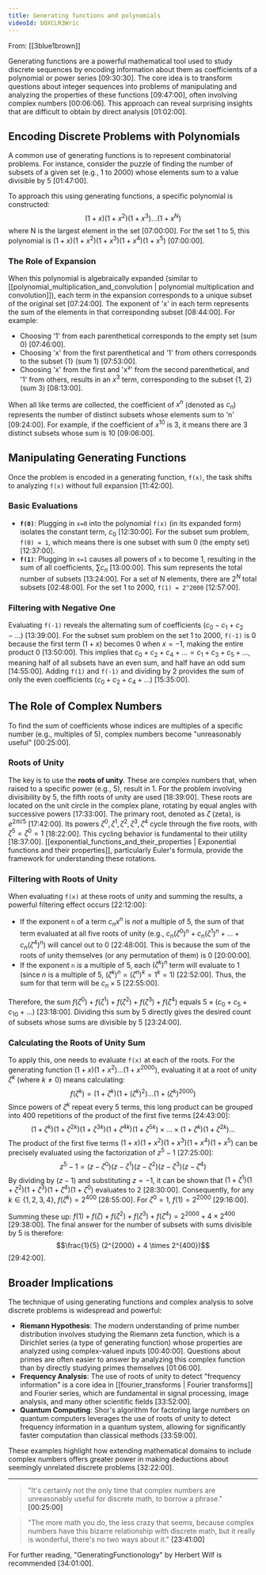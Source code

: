 ```yaml
---
title: Generating functions and polynomials
videoId: bOXCLR3Wric
---
```


From: [[3blue1brown]] <br/> 

Generating functions are a powerful mathematical tool used to study discrete sequences by encoding information about them as coefficients of a polynomial or power series <a class="yt-timestamp" data-t="09:30:30">[09:30:30]</a>. The core idea is to transform questions about integer sequences into problems of manipulating and analyzing the properties of these functions <a class="yt-timestamp" data-t="09:47:00">[09:47:00]</a>, often involving complex numbers <a class="yt-timestamp" data-t="00:06:06">[00:06:06]</a>. This approach can reveal surprising insights that are difficult to obtain by direct analysis <a class="yt-timestamp" data-t="01:02:00">[01:02:00]</a>.

## Encoding Discrete Problems with Polynomials

A common use of generating functions is to represent combinatorial problems. For instance, consider the puzzle of finding the number of subsets of a given set (e.g., 1 to 2000) whose elements sum to a value divisible by 5 <a class="yt-timestamp" data-t="01:47:00">[01:47:00]</a>.

To approach this using generating functions, a specific polynomial is constructed:
$$(1+x)(1+x^2)(1+x^3)...(1+x^N)$$
where N is the largest element in the set <a class="yt-timestamp" data-t="07:00:00">[07:00:00]</a>. For the set 1 to 5, this polynomial is $(1+x)(1+x^2)(1+x^3)(1+x^4)(1+x^5)$ <a class="yt-timestamp" data-t="07:00:00">[07:00:00]</a>.

### The Role of Expansion
When this polynomial is algebraically expanded (similar to [[polynomial_multiplication_and_convolution | polynomial multiplication and convolution]]), each term in the expansion corresponds to a unique subset of the original set <a class="yt-timestamp" data-t="07:24:00">[07:24:00]</a>. The exponent of 'x' in each term represents the sum of the elements in that corresponding subset <a class="yt-timestamp" data-t="08:44:00">[08:44:00]</a>. For example:
*   Choosing '1' from each parenthetical corresponds to the empty set (sum 0) <a class="yt-timestamp" data-t="07:46:00">[07:46:00]</a>.
*   Choosing 'x' from the first parenthetical and '1' from others corresponds to the subset {1} (sum 1) <a class="yt-timestamp" data-t="07:53:00">[07:53:00]</a>.
*   Choosing 'x' from the first and 'x²' from the second parenthetical, and '1' from others, results in an $x^3$ term, corresponding to the subset {1, 2} (sum 3) <a class="yt-timestamp" data-t="08:13:00">[08:13:00]</a>.

When all like terms are collected, the coefficient of $x^n$ (denoted as $c_n$) represents the number of distinct subsets whose elements sum to 'n' <a class="yt-timestamp" data-t="09:24:00">[09:24:00]</a>. For example, if the coefficient of $x^{10}$ is 3, it means there are 3 distinct subsets whose sum is 10 <a class="yt-timestamp" data-t="09:06:00">[09:06:00]</a>.

## Manipulating Generating Functions

Once the problem is encoded in a generating function, `f(x)`, the task shifts to analyzing `f(x)` without full expansion <a class="yt-timestamp" data-t="11:42:00">[11:42:00]</a>.

### Basic Evaluations
*   **`f(0)`**: Plugging in `x=0` into the polynomial `f(x)` (in its expanded form) isolates the constant term, $c_0$ <a class="yt-timestamp" data-t="12:30:00">[12:30:00]</a>. For the subset sum problem, `f(0) = 1`, which means there is one subset with sum 0 (the empty set) <a class="yt-timestamp" data-t="12:37:00">[12:37:00]</a>.
*   **`f(1)`**: Plugging in `x=1` causes all powers of `x` to become 1, resulting in the sum of all coefficients, $\sum c_n$ <a class="yt-timestamp" data-t="13:00:00">[13:00:00]</a>. This sum represents the total number of subsets <a class="yt-timestamp" data-t="13:24:00">[13:24:00]</a>. For a set of N elements, there are $2^N$ total subsets <a class="yt-timestamp" data-t="02:48:00">[02:48:00]</a>. For the set 1 to 2000, `f(1) = 2^2000` <a class="yt-timestamp" data-t="12:57:00">[12:57:00]</a>.

### Filtering with Negative One
Evaluating `f(-1)` reveals the alternating sum of coefficients ($c_0 - c_1 + c_2 - ...$) <a class="yt-timestamp" data-t="13:39:00">[13:39:00]</a>. For the subset sum problem on the set 1 to 2000, `f(-1)` is 0 because the first term $(1+x)$ becomes 0 when $x=-1$, making the entire product 0 <a class="yt-timestamp" data-t="13:50:00">[13:50:00]</a>.
This implies that $c_0 + c_2 + c_4 + ... = c_1 + c_3 + c_5 + ...$, meaning half of all subsets have an even sum, and half have an odd sum <a class="yt-timestamp" data-t="14:55:00">[14:55:00]</a>.
Adding `f(1)` and `f(-1)` and dividing by 2 provides the sum of only the even coefficients ($c_0 + c_2 + c_4 + ...$) <a class="yt-timestamp" data-t="15:35:00">[15:35:00]</a>.

## The Role of Complex Numbers

To find the sum of coefficients whose indices are multiples of a specific number (e.g., multiples of 5), complex numbers become "unreasonably useful" <a class="yt-timestamp" data-t="00:25:00">[00:25:00]</a>.

### Roots of Unity
The key is to use the **roots of unity**. These are complex numbers that, when raised to a specific power (e.g., 5), result in 1. For the problem involving divisibility by 5, the fifth roots of unity are used <a class="yt-timestamp" data-t="18:39:00">[18:39:00]</a>.
These roots are located on the unit circle in the complex plane, rotating by equal angles with successive powers <a class="yt-timestamp" data-t="17:33:00">[17:33:00]</a>. The primary root, denoted as $\zeta$ (zeta), is $e^{2\pi i/5}$ <a class="yt-timestamp" data-t="17:42:00">[17:42:00]</a>. Its powers $\zeta^0, \zeta^1, \zeta^2, \zeta^3, \zeta^4$ cycle through the five roots, with $\zeta^5 = \zeta^0 = 1$ <a class="yt-timestamp" data-t="18:22:00">[18:22:00]</a>. This cycling behavior is fundamental to their utility <a class="yt-timestamp" data-t="18:37:00">[18:37:00]</a>. [[exponential_functions_and_their_properties | Exponential functions and their properties]], particularly Euler's formula, provide the framework for understanding these rotations.

### Filtering with Roots of Unity
When evaluating `f(x)` at these roots of unity and summing the results, a powerful filtering effect occurs <a class="yt-timestamp" data-t="22:12:00">[22:12:00]</a>:
*   If the exponent `n` of a term $c_n x^n$ is *not* a multiple of 5, the sum of that term evaluated at all five roots of unity (e.g., $c_n (\zeta^0)^n + c_n (\zeta^1)^n + ... + c_n (\zeta^4)^n$) will cancel out to 0 <a class="yt-timestamp" data-t="22:48:00">[22:48:00]</a>. This is because the sum of the roots of unity themselves (or any permutation of them) is 0 <a class="yt-timestamp" data-t="20:00:00">[20:00:00]</a>.
*   If the exponent `n` *is* a multiple of 5, each $(\zeta^k)^n$ term will evaluate to 1 (since $n$ is a multiple of 5, $(\zeta^k)^n = (\zeta^n)^k = 1^k = 1$) <a class="yt-timestamp" data-t="22:52:00">[22:52:00]</a>. Thus, the sum for that term will be $c_n \times 5$ <a class="yt-timestamp" data-t="22:55:00">[22:55:00]</a>.

Therefore, the sum $f(\zeta^0) + f(\zeta^1) + f(\zeta^2) + f(\zeta^3) + f(\zeta^4)$ equals $5 \times (c_0 + c_5 + c_{10} + ...)$ <a class="yt-timestamp" data-t="23:18:00">[23:18:00]</a>. Dividing this sum by 5 directly gives the desired count of subsets whose sums are divisible by 5 <a class="yt-timestamp" data-t="23:24:00">[23:24:00]</a>.

### Calculating the Roots of Unity Sum
To apply this, one needs to evaluate `f(x)` at each of the roots. For the generating function $(1+x)(1+x^2)...(1+x^{2000})$, evaluating it at a root of unity $\zeta^k$ (where $k \neq 0$) means calculating:
$$f(\zeta^k) = (1+\zeta^k)(1+(\zeta^k)^2)...(1+(\zeta^k)^{2000})$$
Since powers of $\zeta^k$ repeat every 5 terms, this long product can be grouped into 400 repetitions of the product of the first five terms <a class="yt-timestamp" data-t="24:43:00">[24:43:00]</a>:
$$(1+\zeta^k)(1+\zeta^{2k})(1+\zeta^{3k})(1+\zeta^{4k})(1+\zeta^{5k}) \times ... \times (1+\zeta^k)(1+\zeta^{2k})...$$
The product of the first five terms $(1+x)(1+x^2)(1+x^3)(1+x^4)(1+x^5)$ can be precisely evaluated using the factorization of $z^5 - 1$ <a class="yt-timestamp" data-t="27:25:00">[27:25:00]</a>:
$$z^5 - 1 = (z-\zeta^0)(z-\zeta^1)(z-\zeta^2)(z-\zeta^3)(z-\zeta^4)$$
By dividing by $(z-1)$ and substituting $z = -1$, it can be shown that $(1+\zeta^1)(1+\zeta^2)(1+\zeta^3)(1+\zeta^4)(1+\zeta^0)$ evaluates to $2$ <a class="yt-timestamp" data-t="28:30:00">[28:30:00]</a>.
Consequently, for any $k \in \{1,2,3,4\}$, $f(\zeta^k) = 2^{400}$ <a class="yt-timestamp" data-t="28:55:00">[28:55:00]</a>.
For $\zeta^0=1$, $f(1) = 2^{2000}$ <a class="yt-timestamp" data-t="29:16:00">[29:16:00]</a>.

Summing these up:
$f(1) + f(\zeta) + f(\zeta^2) + f(\zeta^3) + f(\zeta^4) = 2^{2000} + 4 \times 2^{400}$ <a class="yt-timestamp" data-t="29:38:00">[29:38:00]</a>.
The final answer for the number of subsets with sums divisible by 5 is therefore:
$$\frac{1}{5} (2^{2000} + 4 \times 2^{400})$$ <a class="yt-timestamp" data-t="29:42:00">[29:42:00]</a>.

## Broader Implications

The technique of using generating functions and complex analysis to solve discrete problems is widespread and powerful:

*   **Riemann Hypothesis**: The modern understanding of prime number distribution involves studying the Riemann zeta function, which is a Dirichlet series (a type of generating function) whose properties are analyzed using complex-valued inputs <a class="yt-timestamp" data-t="00:40:00">[00:40:00]</a>. Questions about primes are often easier to answer by analyzing this complex function than by directly studying primes themselves <a class="yt-timestamp" data-t="01:06:00">[01:06:00]</a>.
*   **Frequency Analysis**: The use of roots of unity to detect "frequency information" is a core idea in [[fourier_transforms | Fourier transforms]] and Fourier series, which are fundamental in signal processing, image analysis, and many other scientific fields <a class="yt-timestamp" data-t="33:52:00">[33:52:00]</a>.
*   **Quantum Computing**: Shor's algorithm for factoring large numbers on quantum computers leverages the use of roots of unity to detect frequency information in a quantum system, allowing for significantly faster computation than classical methods <a class="yt-timestamp" data-t="33:59:00">[33:59:00]</a>.

These examples highlight how extending mathematical domains to include complex numbers offers greater power in making deductions about seemingly unrelated discrete problems <a class="yt-timestamp" data-t="32:22:00">[32:22:00]</a>.

***

> "It's certainly not the only time that complex numbers are unreasonably useful for discrete math, to borrow a phrase." <a class="yt-timestamp" data-t="00:25:00">[00:25:00]</a>

> "The more math you do, the less crazy that seems, because complex numbers have this bizarre relationship with discrete math, but it really is wonderful, there's no two ways about it." <a class="yt-timestamp" data-t="23:41:00">[23:41:00]</a>

For further reading, "GeneratingFunctionology" by Herbert Wilf is recommended <a class="yt-timestamp" data-t="34:01:00">[34:01:00]</a>.